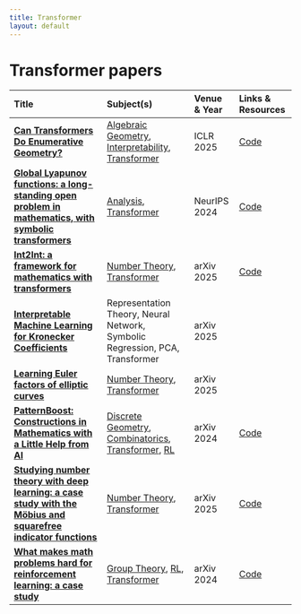 ```yaml
---
title: Transformer
layout: default
---
```


# Transformer papers

| Title | Subject(s) | Venue & Year | Links & Resources |
| :--- | :--- | :--- | :--- |
| **[Can Transformers Do Enumerative Geometry?](https://proceedings.iclr.cc/paper_files/paper/2025/file/aee2f03ecb2b2c1ea55a43946b651cfd-Paper-Conference.pdf)** | [Algebraic Geometry](algebraic-geometry.md), [Interpretability](interpretability.md), [Transformer](transformer.md) | ICLR 2025 | [Code](https://github.com/Baran-phys/DynamicFormer) |
| **[Global Lyapunov functions: a long-standing open problem in mathematics, with symbolic transformers](https://proceedings.neurips.cc/paper_files/paper/2024/file/aa280e73c4e23e765fde232571116d3b-Paper-Conference.pdf)** | [Analysis](analysis.md), [Transformer](transformer.md) | NeurIPS 2024 | [Code](https://github.com/facebookresearch/Lyapunov) |
| **[Int2Int: a framework for mathematics with transformers](https://arxiv.org/abs/2502.17513)** | [Number Theory](number-theory.md), [Transformer](transformer.md) | arXiv 2025 | [Code](https://github.com/f-charton/Int2Int) |
| **[Interpretable Machine Learning for Kronecker Coefficients](https://arxiv.org/abs/2502.11774)** | Representation Theory, Neural Network, Symbolic Regression, PCA, Transformer | arXiv 2025 | |
| **[Learning Euler factors of elliptic curves](https://arxiv.org/abs/2502.10357)** | [Number Theory](number-theory.md), [Transformer](transformer.md) | arXiv 2025 |  |
| **[PatternBoost: Constructions in Mathematics with a Little Help from AI](https://arxiv.org/abs/2411.00566)** | [Discrete Geometry](discrete-geometry.md), [Combinatorics](combinatorics.md), [Transformer](transformer.md), [RL](rl.md) | arXiv 2024 | [Code](https://github.com/zawagner22/transformers_math_experiments) |
| **[Studying number theory with deep learning: a case study with the Möbius and squarefree indicator functions](https://arxiv.org/abs/2502.10335)** | [Number Theory](number-theory.md), [Transformer](transformer.md) | arXiv 2025 | [Code](https://github.com/davidlowryduda/mobius_case_study) |
| **[What makes math problems hard for reinforcement learning: a case study](https://arxiv.org/abs/2408.15332)** | [Group Theory](group-theory.md), [RL](rl.md), [Transformer](transformer.md) | arXiv 2024 | [Code](https://github.com/shehper/AC-Solver) |